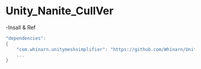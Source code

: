 # Unity_Nanite_CullVer

-Insall & Ref  
```C#  
"dependencies": 
{
    "com.whinarn.unitymeshsimplifier": "https://github.com/Whinarn/UnityMeshSimplifier.git",
    ...
}
```
